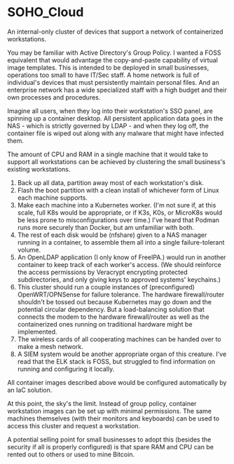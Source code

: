 # SOHO_Cloud
An internal-only cluster of devices that support a network of containerized workstations.

You may be familiar with Active Directory's Group Policy. I wanted a FOSS equivalent that would advantage the copy-and-paste capability of virtual image templates. This is intended to be deployed in small businesses, operations too small to have IT/Sec staff. A home network is full of individual's devices that must persistently maintain personal files. And an enterprise network has a wide specialized staff with a high budget and their own processes and procedures. 

Imagine all users, when they log into their workstation's SSO panel, are spinning up a container desktop. All persistent application data goes in the NAS - which is strictly governed by LDAP - and when they log off, the container file is wiped out along with any malware that might have infected them. 

The amount of CPU and RAM in a single machine that it would take to support all workstations can be achieved by clustering the small business's existing workstations. 

1.  Back up all data, partition away most of each workstation's disk.
2.  Flash the boot partition with a clean install of whichever form of Linux each machine supports. 
3.  Make each machine into a Kubernetes worker. (I'm not sure if, at this scale, full K8s would be appropriate, or if K3s, K0s, or MicroK8s would be less prone to misconfigurations over time.) I've heard that Podman runs more securely than Docker, but am unfamiliar with both. 
4.  The rest of each disk would be (nfshare) given to a NAS manager running in a container, to assemble them all into a single failure-tolerant volume. 
5.  An OpenLDAP application (I only know of FreeIPA.) would run in another container to keep track of each worker's access. (We should reinforce the access permissions by Veracrypt encrypting protected subdirectories, and only giving keys to approved systems' keychains.)
6.  This cluster should run a couple instances of (preconfigured) OpenWRT/OPNSense for failure tolerance. The hardware firewall/router shouldn't be tossed out because Kubernetes may go down and the potential circular dependency. But a load-balancing solution that connects the modem to the hardware firewall/router as well as the containerized ones running on traditional hardware might be implemented. 
7.  The wireless cards of all cooperating machines can be handed over to make a mesh network. 
8.  A SIEM system would be another appropriate organ of this creature. I've read that the ELK stack is FOSS, but struggled to find information on running and configuring it locally. 

All container images described above would be configured automatically by an IaC solution. 


At this point, the sky's the limit. Instead of group policy, container workstation images can be set up with minimal permissions. The same machines themselves (with their monitors and keyboards) can be used to access this cluster and request a workstation. 



A potential selling point for small businesses to adopt this (besides the security if all is properly configured) is that spare RAM and CPU can be rented out to others or used to mine Bitcoin. 
